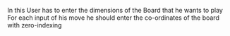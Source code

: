 In this User has to enter the dimensions of the Board that he wants to play 
For each input of his move he should enter the co-ordinates of the board with zero-indexing
